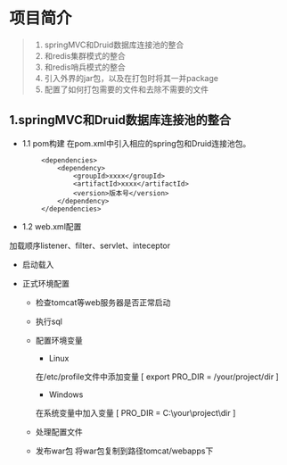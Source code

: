 # 项目简介
>1. springMVC和Druid数据库连接池的整合
>2. 和redis集群模式的整合
>3. 和redis哨兵模式的整合
>4. 引入外界的jar包，以及在打包时将其一并package
>5. 配置了如何打包需要的文件和去除不需要的文件


## 1.springMVC和Druid数据库连接池的整合
+ 1.1 pom构建
在pom.xml中引入相应的spring包和Druid连接池包。
```
        <dependencies>
            <dependency>
                <groupId>xxxx</groupId>
                <artifactId>xxxx</artifactId>
                <version>版本号</version>
            </dependency>
        </dependencies>
```

+ 1.2 web.xml配置

 加载顺序listener、filter、servlet、inteceptor 

+ 启动载入


+ 正式环境配置
    + 检查tomcat等web服务器是否正常启动
    + 执行sql
    + 配置环境变量
        + Linux
        
        在/etc/profile文件中添加变量
       [ export PRO_DIR = /your/project/dir ]
        + Windows
        
        在系统变量中加入变量
       [ PRO_DIR = C:\your\project\dir ]
    + 处理配置文件
    + 发布war包
    将war包复制到路径tomcat/webapps下
